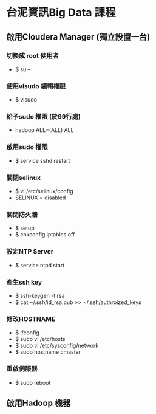 # 台泥資訊Big Data 課程


## 啟用Cloudera Manager (獨立設置一台)

### 切換成 root 使用者
- $ su –

### 使用visudo 編輯權限
- $ visudo

### 給予sudo 權限 (於99行處)
- hadoop ALL=(ALL) ALL

### 啟用sudo 權限 
- $ service sshd restart

### 關閉selinux
- $ vi /etc/selinux/config
- SELINUX = disabled

### 關閉防火牆
- $ setup
- $ chkconfig iptables off

### 設定NTP Server
- $ service ntpd start

### 產生ssh key
- $ ssh-keygen -t rsa
- $ cat ~/.ssh/id_rsa.pub >> ~/.ssh/authroized_keys

### 修改HOSTNAME
- $ ifconfig
- $ sudo vi /etc/hosts
- $ sudo vi /etc/sysconfig/network
- $ sudo hostname cmaster

### 重啟伺服器
- $ sudo reboot

## 啟用Hadoop 機器




